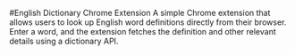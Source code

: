 #English Dictionary Chrome Extension
A simple Chrome extension that allows users to look up English word definitions directly from their browser. Enter a word, and the extension fetches the definition and other relevant details using a dictionary API.
